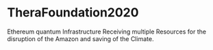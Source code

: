 # TheraFoundation2020
 Ethereum quantum Infrastructure Receiving multiple Resources for the disruption of the Amazon and saving of the Climate.
